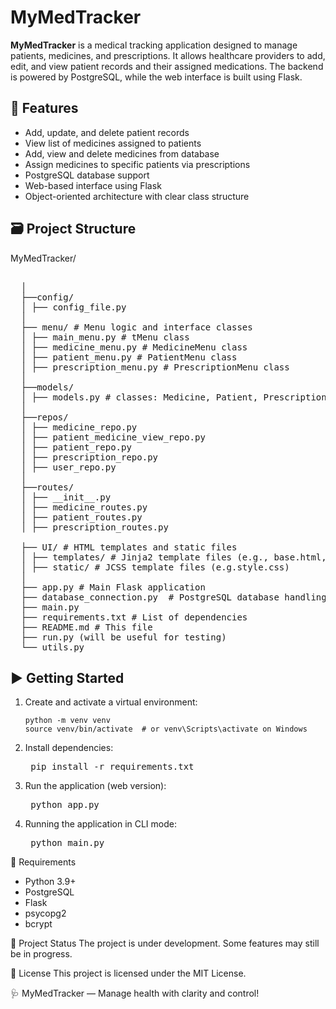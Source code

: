 # MyMedTracker

**MyMedTracker** is a medical tracking application designed to manage patients, medicines, and prescriptions. It allows healthcare providers to add, edit, and view patient records and their assigned medications. The backend is powered by PostgreSQL, while the web interface is built using Flask.

## 🔧 Features

- Add, update, and delete patient records
- View list of medicines assigned to patients
- Add, view and delete medicines from database
- Assign medicines to specific patients via prescriptions
- PostgreSQL database support
- Web-based interface using Flask
- Object-oriented architecture with clear class structure

## 🗃️ Project Structure
MyMedTracker/
<pre> 
  │
  ├──config/
  │ ├── config_file.py
  │
  ├── menu/ # Menu logic and interface classes
  │ ├── main_menu.py # tMenu class
  │ ├── medicine_menu.py # MedicineMenu class
  │ ├── patient_menu.py # PatientMenu class
  │ ├── prescription_menu.py # PrescriptionMenu class
  │
  ├──models/
  │ ├── models.py # classes: Medicine, Patient, Prescription
  │
  ├──repos/
  │ ├── medicine_repo.py
  │ ├── patient_medicine_view_repo.py
  │ ├── patient_repo.py
  │ ├── prescription_repo.py
  │ ├── user_repo.py
  │
  ├──routes/
  │ ├── __init__.py
  │ ├── medicine_routes.py
  │ ├── patient_routes.py
  │ ├── prescription_routes.py

  ├── UI/ # HTML templates and static files
  │ ├── templates/ # Jinja2 template files (e.g., base.html, menu.html)
  │ ├── static/ # JCSS template files (e.g.style.css)
  │
  ├── app.py # Main Flask application
  ├── database_connection.py  # PostgreSQL database handling
  ├── main.py
  ├── requirements.txt # List of dependencies
  ├── README.md # This file
  ├── run.py (will be useful for testing)
  └── utils.py
</pre>
## ▶️ Getting Started

1. Create and activate a virtual environment:
   ```bash'''
   python -m venv venv
   source venv/bin/activate  # or venv\Scripts\activate on Windows

2. Install dependencies:
    <pre>
    pip install -r requirements.txt</pre>

3. Run the application (web version):
    <pre>
    python app.py   </pre>

4. Running the application in CLI mode:
   <pre>
    python main.py  </pre>

🧠 Requirements
   - Python 3.9+
   - PostgreSQL
   - Flask
   - psycopg2
   - bcrypt

📌 Project Status
The project is under development. Some features may still be in progress.

📄 License
This project is licensed under the MIT License.

🩺 MyMedTracker — Manage health with clarity and control!
